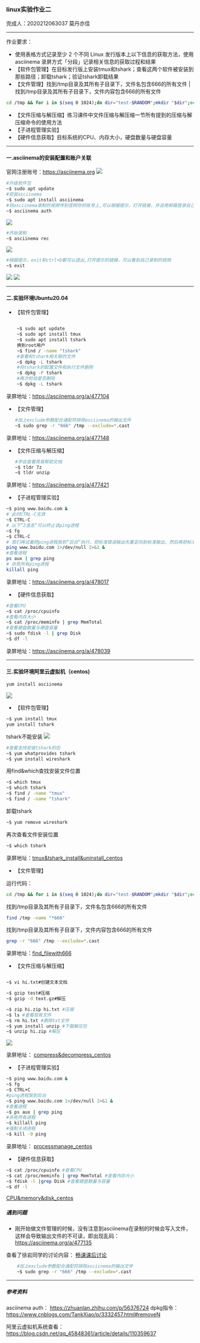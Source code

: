 ### linux实验作业二

完成人：2020212063037 莫丹亦佳

---
作业要求：
* 使用表格方式记录至少 2 个不同 Linux 发行版本上以下信息的获取方法，使用 asciinema 录屏方式「分段」记录相关信息的获取过程和结果
* 【软件包管理】在目标发行版上安装tmux和tshark；查看这两个软件被安装到那些路径；卸载tshark；验证tshark卸载结果
* 【文件管理】找到/tmp目录及其所有子目录下，文件名包含666的所有文件 | 找到/tmp目录及其所有子目录下，文件内容包含666的所有文件
```bash
cd /tmp && for i in $(seq 0 1024);do dir="test-$RANDOM";mkdir "$dir";echo "$RANDOM" > "$dir/$dir-$RANDOM";done
```
* 【文件压缩与解压缩】练习课件中文件压缩与解压缩一节所有提到的压缩与解压缩命令的使用方法
* 【子进程管理实验】
* 【硬件信息获取】目标系统的CPU、内存大小，硬盘数量与硬盘容量
---

####  一.asciinema的安装配置和账户关联
官网注册账号：https://asciinema.org
![](img\1.1.png)

```bash
#升级软件包
~$ sudo apt update
#安装asciinema
~$ sudo apt install asciinema
#将asciinema录制的视频传到官网你的账号上,可以根据提示，打开链接，并且用邮箱登录自己注册的账号
~$ asciinema auth
```
![](img\1.2.png)
```bash
#开始录制
~$ asciinema rec
```
![](img\1.3.png)
```bash
#根据提示，exit和ctrl+D都可以退出,打开提示的链接，可以看到自己录制的视频
~$ exit
```
![](img\1.4.png)
![](img\1.5.png)

---
#### 二.实验环境Ubuntu20.04
* 【软件包管理】

```bash

    ~$ sudo apt update
    ~$ sudo apt install tmux
    ~$ sudo apt install tshark
    换到root用户
    ~$ find / -name "tshark"
    #查看和tshark相关联的文件
    ~$ dpkg -L tshark
    #将tshark的配置文件和执行文件删除
    ~$ dpkg -P tshark
    #再次检验是否删除
    ~$ dpkg -L tshark
```

录屏地址：https://asciinema.org/a/477104

* 【文件管理】
    ```bash
    #加上exclude参数配合通配符排除asciinema的输出文件
    ~$ sudo grep -r "666" /tmp --exclude=*.cast
    ```
录屏地址：https://asciinema.org/a/477148

* 【文件压缩与解压缩】
    ```bash
    #学会查看简易帮助文档
    ~$ tldr 7z
    ~$ tldr unzip
    ```
录屏地址：https://asciinema.org/a/477421
    
* 【子进程管理实验】
```bash
~$ ping www.baidu.com &
# 此时CTRL-C无效
~$ CTRL-C
# 以下“2连击”可以终止该ping进程
~$ fg
~$ CTRL-C
# 我们再试着把ping进程放到“后台”执行，把标准错误输出先重定向到标准输出，然后再把标准输出重定向到“黑洞”文件
ping www.baidu.com 1>/dev/null 2>&1 &
#查看进程
ps aux | grep ping
# 杀死所有ping进程
killall ping
```
录屏地址：https://asciinema.org/a/478017

* 【硬件信息获取】
```bash
#查看CPU
~$ cat /proc/cpuinfo
#查看内存大小
~$ cat /proc/meminfo | grep MemTotal
#查看硬盘数量与硬盘容量
~$ sudo fdisk -l | grep Disk
~$ df -l
```
录屏地址：https://asciinema.org/a/478039

---

#### 三.实验环境阿里云虚拟机（centos)
```bash
yum install asciinema
```
![](img\asciinema_centosinstall.png)

* 【软件包管理】
```bash
~$ yum install tmux
yum install tshark
```
tshark不能安装
![](img\tshark_nothingtodo.png)
```bash
#查看支持安装tshark的包
~$ yum whatprovides tshark
~$ yum install wireshark
```
用find&which查找安装文件位置
```bash
~$ which tmux
~$ which tshark
~$ find / -name "tmux"
~$ find / -name "tshark"
```
卸载tshark
```bash
~$ yum remove wireshark
```
再次查看文件安装位置
```bash
~$ which tshark
```
录屏地址：[tmux&tshark_install&uninstall_centos](https://asciinema.org/a/480109)

* 【文件管理】

运行代码：
```bash
cd /tmp && for i in $(seq 0 1024);do dir="test-$RANDOM";mkdir "$dir";echo "$RANDOM" > "$dir/$dir-$RANDOM";done
```
找到/tmp目录及其所有子目录下，文件名包含666的所有文件 
```bash
find /tmp -name "*666"
```
找到/tmp目录及其所有子目录下，文件内容包含666的所有文件
```bash
grep -r "666" /tmp --exclude=*.cast
```
录屏地址：[find_filewith666](https://asciinema.org/a/480116)
* 【文件压缩与解压缩】
```bash

~$ vi hi.txt#创建文本文档

~$ gzip test#压缩
~$ gzip -d text.gz#解压

~$ zip hi.zip hi.txt #压缩
~$ ls #查看现有文件
~$ rm hi.txt #删除txt文件
~$ yum install unzip #下载解压包
~$ unzip hi.zip #解压
```
![](img\unzip_centos.png)

录屏地址：
[compress&decompress_centos](https://asciinema.org/a/480218)
* 【子进程管理实验】
```bash
~$ ping www.baidu.com &
~$ fg 
~$ CTRL+C
#ping进程放到后台
~$ ping www.baidu.com 1>/dev/null 2>&1 &
#查看进程
~$ ps aux | grep ping
#杀死所有进程
~$ killall ping
#强制关闭进程
~$ kill -9 ping
```

录屏地址：
[processmanage_centos](https://asciinema.org/a/480232)

* 【硬件信息获取】
```bash
~$ cat /proc/cpuinfo #查看CPU
~$ cat /proc/meminfo | grep MemTotal #查看内存大小
~$ fdisk -l |grep Disk #查看硬盘数量与容量
~$ df -l
```
[CPU&memory&disk_centos](https://asciinema.org/a/480236)

##### 遇到问题

* 刚开始做文件管理的时候，没有注意到asciinema在录制的时候会写入文件，这样会导致输出文件的不可读，即出现乱码：
https://asciinema.org/a/477135

查看了徐岩同学的讨论内容：
[畅课课后讨论](http://courses.cuc.edu.cn/course/82669/forum#/topics/224452?show_sidebar=false&scrollTo=topic-224452&pageIndex=2&pageCount=3&topicIds=230464,229102,228487,228229,228070,227158,225778,225676,224452,224041&predicate=lastUpdatedDate&reverse)
```bash
    #加上exclude参数配合通配符排除asciinema的输出文件
    ~$ sudo grep -r "666" /tmp --exclude=*.cast
```

----

##### 参考资料
asciinema auth：
https://zhuanlan.zhihu.com/p/56376724
dpkg指令：
https://www.cnblogs.com/TankXiao/p/3332457.html#removeN

阿里云虚拟机系统查看：
https://blog.csdn.net/qq_45848361/article/details/110359637